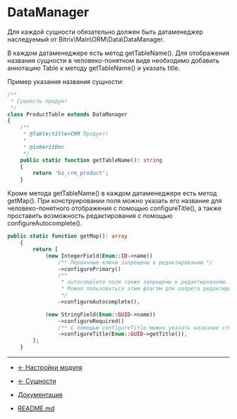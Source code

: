 # DataManager
Для каждой сущности обязательно должен быть датаменеджер наследуемый от Bitrix\Main\ORM\Data\DataManager.

В каждом датаменеджере есть метод getTableName().
Для отображения названия сущности в человеко-понятном виде необходимо добавить аннотацию Table к методу getTableName() и указать title.

Пример указания названия сущности:
```php
/**
 * Сущность продукт
 */
class ProductTable extends DataManager
{
    /**
     * @Table(title=CRM Продукт)
     *
     * @inheritDoc
     */
    public static function getTableName(): string
    {
        return 'bz_crm_product';
    }
```

Кроме метода getTableName() в каждом датаменеджере есть метод getMap().
При конструировании поля можно указать его название для человеко-понятного отображения с помощью configureTitle(), а также проставить возможность редактирования с помощью configureAutocomplete().
```php
public static function getMap(): array
    {
        return [
            (new IntegerField(Enum::ID->name))
                /** Первичные ключи запрещены к редактированию */
                ->configurePrimary() 
                /** 
                 * autocomplete поля также запрещены к редактированию.
                 * Можно пользоваться этим флагом для запрета редактирования любых полей 
                 */
                ->configureAutocomplete(), 

            (new StringField(Enum::GUID->name))
                ->configureRequired()
                /** С помощью configureTitle можно указать название столбца */
                ->configureTitle(Enum::GUID->getTitle()), 
        ];
    }
```
____
- [<- Настройки модуля](./settings.md)
- [<- Сущности](./entities.md)


- [Документация](./instruction.md)
- [README.md](../README.md)